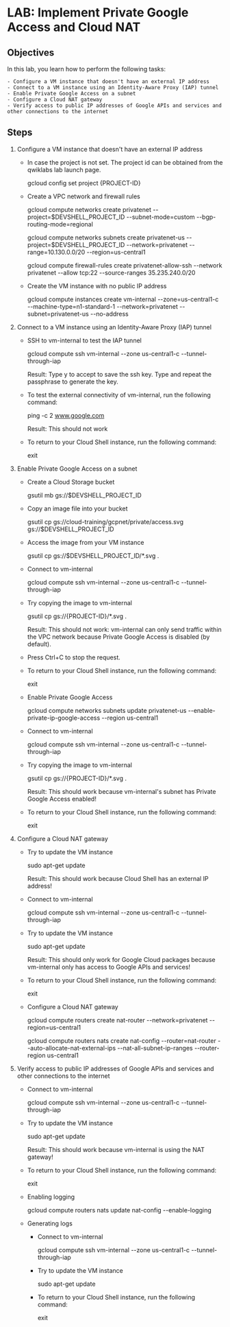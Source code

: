 # LAB: Implement Private Google Access and Cloud NAT

## Objectives

In this lab, you learn how to perform the following tasks:

    - Configure a VM instance that doesn't have an external IP address
    - Connect to a VM instance using an Identity-Aware Proxy (IAP) tunnel
    - Enable Private Google Access on a subnet
    - Configure a Cloud NAT gateway
    - Verify access to public IP addresses of Google APIs and services and other connections to the internet

## Steps

1. Configure a VM instance that doesn't have an external IP address

    - In case the project is not set. The project id can be obtained from the qwiklabs lab launch page.

        gcloud config set project {PROJECT-ID}

    - Create a VPC network and firewall rules

        gcloud compute networks create privatenet --project=$DEVSHELL_PROJECT_ID --subnet-mode=custom --bgp-routing-mode=regional

        gcloud compute networks subnets create privatenet-us --project=$DEVSHELL_PROJECT_ID --network=privatenet --range=10.130.0.0/20 --region=us-central1

        gcloud compute firewall-rules create privatenet-allow-ssh --network privatenet --allow tcp:22 --source-ranges 35.235.240.0/20

    - Create the VM instance with no public IP address

        gcloud compute instances create vm-internal --zone=us-central1-c --machine-type=n1-standard-1 --network=privatenet --subnet=privatenet-us --no-address

2. Connect to a VM instance using an Identity-Aware Proxy (IAP) tunnel

    - SSH to vm-internal to test the IAP tunnel

        gcloud compute ssh vm-internal --zone us-central1-c --tunnel-through-iap

        Result: Type y to accept to save the ssh key. Type and repeat the passphrase to generate the key.

    - To test the external connectivity of vm-internal, run the following command:

        ping -c 2 www.google.com

        Result: This should not work

    - To return to your Cloud Shell instance, run the following command:

        exit

3. Enable Private Google Access on a subnet

    - Create a Cloud Storage bucket

        gsutil mb gs://$DEVSHELL_PROJECT_ID

    - Copy an image file into your bucket

        gsutil cp gs://cloud-training/gcpnet/private/access.svg gs://$DEVSHELL_PROJECT_ID

    - Access the image from your VM instance

        gsutil cp gs://$DEVSHELL_PROJECT_ID/*.svg .

    - Connect to vm-internal

        gcloud compute ssh vm-internal --zone us-central1-c --tunnel-through-iap

    - Try copying the image to vm-internal

        gsutil cp gs://{PROJECT-ID}/*.svg .

        Result: This should not work: vm-internal can only send traffic within the VPC network because Private Google Access is disabled (by default).

    - Press Ctrl+C to stop the request.

    - To return to your Cloud Shell instance, run the following command:

        exit

    - Enable Private Google Access

        gcloud compute networks subnets update privatenet-us --enable-private-ip-google-access --region us-central1

    - Connect to vm-internal

        gcloud compute ssh vm-internal --zone us-central1-c --tunnel-through-iap

    - Try copying the image to vm-internal

        gsutil cp gs://{PROJECT-ID}/*.svg .

        Result: This should work because vm-internal's subnet has Private Google Access enabled!

    - To return to your Cloud Shell instance, run the following command:

        exit

4. Configure a Cloud NAT gateway

    - Try to update the VM instance

        sudo apt-get update

        Result: This should work because Cloud Shell has an external IP address!

    - Connect to vm-internal

        gcloud compute ssh vm-internal --zone us-central1-c --tunnel-through-iap

    - Try to update the VM instance

        sudo apt-get update

        Result: This should only work for Google Cloud packages because vm-internal only has access to Google APIs and services!

    - To return to your Cloud Shell instance, run the following command:

        exit

    - Configure a Cloud NAT gateway

        gcloud compute routers create nat-router --network=privatenet --region=us-central1

        gcloud compute routers nats create nat-config --router=nat-router --auto-allocate-nat-external-ips --nat-all-subnet-ip-ranges --router-region us-central1

5. Verify access to public IP addresses of Google APIs and services and other connections to the internet

    - Connect to vm-internal

        gcloud compute ssh vm-internal --zone us-central1-c --tunnel-through-iap

    - Try to update the VM instance

        sudo apt-get update

        Result: This should work because vm-internal is using the NAT gateway!

    - To return to your Cloud Shell instance, run the following command:

        exit

    - Enabling logging

        gcloud compute routers nats update nat-config --enable-logging

    - Generating logs

        - Connect to vm-internal

            gcloud compute ssh vm-internal --zone us-central1-c --tunnel-through-iap

        - Try to update the VM instance

            sudo apt-get update

        - To return to your Cloud Shell instance, run the following command:

            exit
